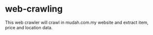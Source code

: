 # web-crawling

This web crawler will crawl in mudah.com.my website and extract item, price and location data.
